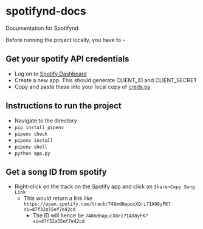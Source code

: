 # spotifynd-docs
Documentation for Spotifynd

Before running the project locally, you have to - 
## Get your spotify API credentials  
- Log on to [Spotify Dashboard](https://developer.spotify.com/dashboard/)
- Create a new app. This should generate CLIENT_ID and CLIENT_SECRET
- Copy and paste these into your local copy of [creds.py](https://github.com/absotone/spotifynd/blob/main/creds.py)

## Instructions to run the project
- Navigate to the directory
-   ```pip install pipenv```
-   ```pipenv check```
-    ```pipenv install```
-    ```pipenv shell```
-    ```python app.py```

## Get a song ID from spotify
- Right-click on the track on the Spotify app and click on `Share>Copy Song Link`
  - This would return a link like `https://open.spotify.com/track/748mdHapucXQri7IAO8yFK?si=d7f32a55ef7e42cd` 
    - The ID will hence be `748mdHapucXQri7IAO8yFK?si=d7f32a55ef7e42cd`



